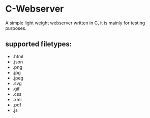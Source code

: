 # C-Webserver

A simple light weight webserver written in C, it is mainly for testing purposes.

## supported filetypes:
* .html
* .json
* .png
* .jpg
* .jpeg
* .svg
* .gif
* .css
* .xml
* .pdf
* .js
